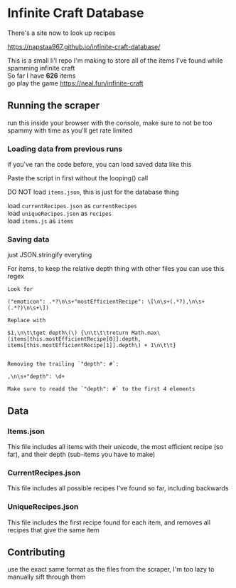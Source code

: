 # Infinite Craft Database

There's a site now to look up recipes

https://napstaa967.github.io/infinite-craft-database/

This is a small li'l repo I'm making to store all of the items I've found while spamming infinite craft  
So far I have **626** items    
go play the game https://neal.fun/infinite-craft  
   
## Running the scraper
  
run this inside your browser with the console, make sure to not be too spammy with time as you'll get rate limited  

### Loading data from previous runs  
  
if you've ran the code before, you can load saved data like this  
  
Paste the script in first without the looping() call  
  
DO NOT load `items.json`, this is just for the database thing  
  
load `currentRecipes.json` as `currentRecipes`  
load `uniqueRecipes.json` as `recipes`  
load `items.js` as `items`  
  
### Saving data 
  
just JSON.stringify everyting  
  
For items, to keep the relative depth thing with other files you can use this regex  
```
Look for

("emoticon": .*?\n\s+"mostEfficientRecipe": \[\n\s+(.*?),\n\s+(.*?)\n\s+\])

Replace with

$1,\n\t\tget depth\(\) {\n\t\t\treturn Math.max\(items[this.mostEfficientRecipe[0]].depth, items[this.mostEfficientRecipe[1]].depth\) + 1\n\t\t}


Removing the trailing `"depth": #`:

,\n\s+"depth": \d+

Make sure to readd the `"depth": #` to the first 4 elements

```

  
## Data
  
### Items.json
  
This file includes all items with their unicode, the most efficient recipe (so far), and their depth (sub-items you have to make)  
  
### CurrentRecipes.json
  
This file includes all possible recipes I've found so far, including backwards  
  
### UniqueRecipes.json
  
This file includes the first recipe found for each item, and removes all recipes that give the same item  
  
## Contributing
    
use the exact same format as the files from the scraper, I'm too lazy to manually sift through them  
  
